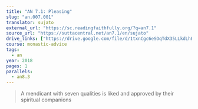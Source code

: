 ```yaml
---
title: "AN 7.1: Pleasing"
slug: "an.007.001"
translator: sujato
external_url: "https://sc.readingfaithfully.org/?q=an7.1"
source_url: "https://suttacentral.net/an7.1/en/sujato"
drive_links: ["https://drive.google.com/file/d/1txnCgc6eSOqTdX35LLkdLhEuZzaZA8I8/view?usp=drivesdk"]
course: monastic-advice
tags:
  - an
year: 2018
pages: 1
parallels:
  - an8.3
---
```


> A mendicant with seven qualities is liked and approved by their spiritual companions

<!---->
